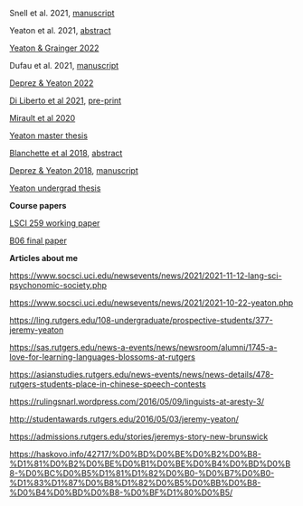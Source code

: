 Snell et al. 2021, [manuscript](https://jeremyyeaton.github.io/papers/Snell_et_al-2021-manuscript-POF_syntax.pdf)

Yeaton et al. 2021, [abstract](https://jeremyyeaton.github.io/papers/Yeaton_et_al-SNL21_Abstract-Error_detection.pdf)

[Yeaton & Grainger 2022](https://jeremyyeaton.github.io/papers/Yeaton_Grainger-2022-Acta_Psychologica-Letter_in_string.pdf)

Dufau et al. 2021, [manuscript](https://jeremyyeaton.github.io/papers/Dufau_et_al-2021-manuscript-Sentence_superiority.pdf)

[Deprez & Yeaton 2022](https://jeremyyeaton.github.io/papers/Deprez_Yeaton-2022-Glossa-NC_Prosody_Frnch_mult_neg.pdf)

[Di Liberto et al 2021](https://jeremyyeaton.github.io/papers/DiLiberto_et_al-2021-NeuroImage-Neural_representation_L2.pdf), [pre-print](https://jeremyyeaton.github.io/papers/DiLiberto_et_al-2020-BioRxiv-Neural_representation_L2.pdf)

[Mirault et al 2020](https://jeremyyeaton.github.io/papers/Mirault_et_al-2020-Psychophysiology-POF_repetition.pdf)

[Yeaton master thesis](https://jeremyyeaton.github.io/papers/Yeaton-2019-MasterThesis-V2_word_order.pdf)

[Blanchette et al 2018](https://jeremyyeaton.github.io/papers/Blanchette_et_al-2018-LSA-EnglishNCandDN.pdf), [abstract](https://jeremyyeaton.github.io/papers/Blanchette_et_al-2018-LSA-EnglishNCandDN_abstract.pdf)

[Deprez & Yeaton 2018](https://jeremyyeaton.github.io/papers/Deprez_Yeaton-2018-RLLT14-FrenchNCandDN.pdf), [manuscript](https://jeremyyeaton.github.io/papers/lsrl_46_knockoff.pdf)

[Yeaton undergrad thesis](https://jeremyyeaton.github.io/papers/Yeaton-2015-UndergradThesis-Context_and_Prosody.pdf)


**Course papers**

[LSCI 259 working paper](https://jeremyyeaton.github.io/papers/Yeaton_LSCI_259_Sequence_learning_model.pdf)

[B06 final paper](https://jeremyyeaton.github.io/papers/Yeaton_b06_final.pdf)



**Articles about me**

https://www.socsci.uci.edu/newsevents/news/2021/2021-11-12-lang-sci-psychonomic-society.php

https://www.socsci.uci.edu/newsevents/news/2021/2021-10-22-yeaton.php

https://ling.rutgers.edu/108-undergraduate/prospective-students/377-jeremy-yeaton

https://sas.rutgers.edu/news-a-events/news/newsroom/alumni/1745-a-love-for-learning-languages-blossoms-at-rutgers

https://asianstudies.rutgers.edu/news-events/news/news-details/478-rutgers-students-place-in-chinese-speech-contests

https://rulingsnarl.wordpress.com/2016/05/09/linguists-at-aresty-3/

http://studentawards.rutgers.edu/2016/05/03/jeremy-yeaton/

https://admissions.rutgers.edu/stories/jeremys-story-new-brunswick

https://haskovo.info/42717/%D0%BD%D0%BE%D0%B2%D0%B8-%D1%81%D0%B2%D0%BE%D0%B1%D0%BE%D0%B4%D0%BD%D0%B8-%D0%BC%D0%B5%D1%81%D1%82%D0%B0-%D0%B7%D0%B0-%D1%83%D1%87%D0%B8%D1%82%D0%B5%D0%BB%D0%B8-%D0%B4%D0%BD%D0%B8-%D0%BF%D1%80%D0%B5/
